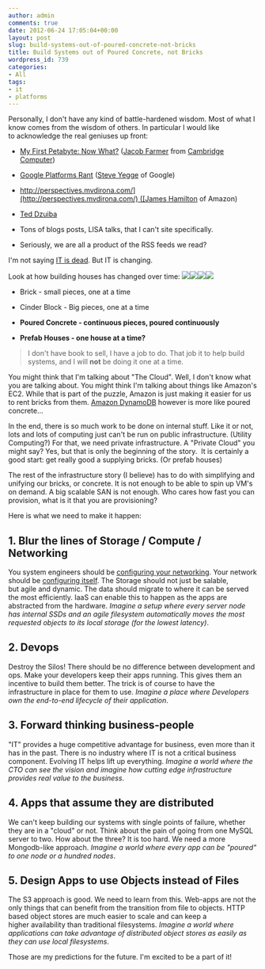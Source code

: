 ```yaml
---
author: admin
comments: true
date: 2012-06-24 17:05:04+00:00
layout: post
slug: build-systems-out-of-poured-concrete-not-bricks
title: Build Systems out of Poured Concrete, not Bricks
wordpress_id: 739
categories:
- All
tags:
- it
- platforms
---
```


Personally, I don't have any kind of battle-hardened wisdom. Most of what I know comes from the wisdom of others. In particular I would like to acknowledge the real geniuses up front:



	
  * [My First Petabyte: Now What?](http://www.youtube.com/watch?v=Eu430bqbK5w) ([Jacob Farmer](http://www.cambridgecomputer.com/management.cfm) from [Cambridge Computer](http://www.cambridgecomputer.com))

	
  * [Google Platforms Rant](https://plus.google.com/112678702228711889851/posts/eVeouesvaVX) ([Steve Yegge](https://plus.google.com/110981030061712822816/posts) of Google)

	
  * [http://perspectives.mvdirona.com/](http://perspectives.mvdirona.com/) ([James Hamilton](http://perspectives.mvdirona.com/) of Amazon)

	
  * [Ted Dzuiba](https://github.com/teddziuba/teddziuba.github.com)

	
  * Tons of blogs posts, LISA talks, that I can't site specifically.

	
  * Seriously, we are all a product of the RSS feeds we read?


I'm not saying [IT is dead](https://www.networkworld.com/news/2008/010908-carr-wrong.html). But IT is changing.

Look at how building houses has changed over time:
[![](/uploads/brick.jpg)](/uploads/brick.jpg)[![](/uploads/cinderblock.jpg)](/uploads/cinderblock.jpg)[![](/uploads/concrete-1024x731.jpg)](/uploads/concrete.jpg)[![](/uploads/Prefabricated_house_construction-300x225.jpg)](/uploads/Prefabricated_house_construction.jpg)



	
  * Brick - small pieces, one at a time

	
  * Cinder Block - Big pieces, one at a time

	
  * **Poured Concrete - continuous pieces, poured continuously**

	
  * **Prefab Houses - one house at a time?**




> 

> 
> I don't have book to sell, I have a job to do. That job it to help build systems, and I will **not** be doing it one at a time.










You might think that I'm talking about "The Cloud". Well, I don't know what you are talking about. You might think I'm talking about things like Amazon's EC2. While that is part of the puzzle, Amazon is just making it easier for us to rent bricks from them. [Amazon DynamoDB](https://aws.amazon.com/dynamodb/) however is more like poured concrete...







In the end, there is so much work to be done on internal stuff. Like it or not, lots and lots of computing just can't be run on public infrastructure. (Utility Computing?) For that, we need private infrastructure. A "Private Cloud" you might say? Yes, but that is only the beginning of the story.  It is certainly a good start: get really good a supplying bricks. (Or prefab houses)







The rest of the infrastructure story (I believe) has to do with simplifying and unifying our bricks, or concrete. It is not enough to be able to spin up VM's on demand. A big scalable SAN is not enough. Who cares how fast you can provision, what is it that you are provisioning?




Here is what we need to make it happen:







## 1. Blur the lines of Storage / Compute / Networking


You system engineers should be [configuring your networking](http://puppetlabs.com/blog/puppet-network-device-management/). Your network should be [configuring itself](https://en.wikipedia.org/wiki/Software_Defined_Networking). The Storage should not just be salable, but agile and dynamic. The data should migrate to where it can be served the most efficiently. IaaS can enable this to happen as the apps are abstracted from the hardware. _Imagine a setup where every server node has internal SSDs and an agile filesystem automatically moves the most requested objects to its local storage (for the lowest latency)_.


## 2. Devops


Destroy the Silos! There should be no difference between development and ops. Make your developers keep their apps running. This gives them an incentive to build them better. The trick is of course to have the infrastructure in place for them to use. _Imagine a place where Developers own the end-to-end lifecycle of their application_.


## 3. Forward thinking business-people


"IT" provides a huge competitive advantage for business, even more than it has in the past. There is no industry where IT is not a critical business component. Evolving IT helps lift up everything. _Imagine a world where the CTO can see the vision and imagine how cutting edge infrastructure provides real value to the business_.


## 4. Apps that assume they are distributed


We can't keep building our systems with single points of failure, whether they are in a "cloud" or not. Think about the pain of going from one MySQL server to two. How about the three? It is too hard. We need a more Mongodb-like approach. _Imagine a world where every app can be "poured" to one node or a hundred nodes_.


## 5. Design Apps to use Objects instead of Files


The S3 approach is good. We need to learn from this. Web-apps are not the only things that can benefit from the transition from file to objects. HTTP based object stores are much easier to scale and can keep a higher availability than traditional filesystems. _Imagine a world where applications can take advantage of distributed object stores as easily as they can use local filesystems_.

Those are my predictions for the future. I'm excited to be a part of it!


